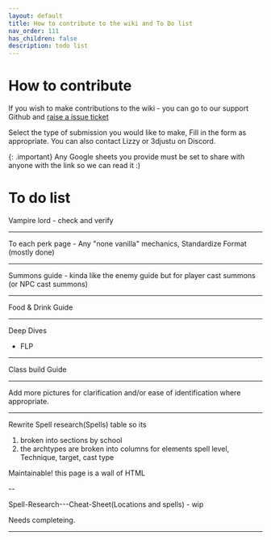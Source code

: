 ```yaml
---
layout: default
title: How to contribute to the wiki and To Do list
nav_order: 111
has_children: false
description: todo list
---
```

# How to contribute

If you wish to make contributions to the wiki - you can go to our support Github and [raise a issue ticket](https://github.com/Wildlander-mod/Support/issues/new/choose)

Select the type of submission you would like to make, Fill in the form as appropriate. You can also contact Lizzy or 3djustu on Discord.

{: .important}
Any Google sheets you provide must be set to share with anyone with the link so we can read it :)

# To do list

Vampire lord - check and verify

---

To each perk page - Any "none vanilla" mechanics, Standardize Format (mostly done)

---

Summons guide - kinda like the enemy guide but for player cast summons (or NPC cast summons)

---

Food & Drink Guide

---

Deep Dives
* FLP

---

Class build Guide

---

Add more pictures for clarification and/or ease of identification where appropriate.

---
Rewrite Spell research(Spells) table so its 

1) broken into sections by school
2) the archtypes are broken into columns for elements spell level, Technique, target, cast type

Maintainable! this page is a wall of HTML

--

Spell-Research---Cheat-Sheet(Locations and spells) - wip

Needs completeing.

---


